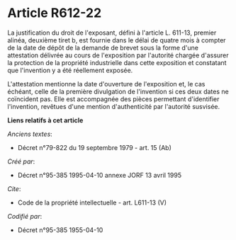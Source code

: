 # Article R612-22

La justification du droit de l'exposant, défini à l'article L. 611-13, premier alinéa, deuxième tiret b, est fournie dans le
délai de quatre mois à compter de la date de dépôt de la demande de brevet sous la forme d'une attestation délivrée au cours
de l'exposition par l'autorité chargée d'assurer la protection de la propriété industrielle dans cette exposition et
constatant que l'invention y a été réellement exposée. 

L'attestation mentionne la date d'ouverture de l'exposition et, le cas échéant, celle de la première divulgation de
l'invention si ces deux dates ne coïncident pas. Elle est accompagnée des pièces permettant d'identifier l'invention,
revêtues d'une mention d'authenticité par l'autorité susvisée.

**Liens relatifs à cet article**

_Anciens textes_:

  - Décret n°79-822 du 19 septembre 1979 - art. 15 (Ab)

_Créé par_:

  - Décret n°95-385 1995-04-10 annexe JORF 13 avril 1995

_Cite_:

  - Code de la propriété intellectuelle - art. L611-13 (V)

_Codifié par_:

  - Décret n°95-385 1955-04-10
